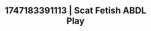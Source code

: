 ---
categories:
- Shibari art
- Roleplay fantasies
- Sensual teasing
- Sensual slow talk
- Pleasure mapping
image: /assets/images/1747183391113.jpg
layout: post
seo:
  description: Featured content with premium ABDL Play, Scat Fetish. HD images available.
  keywords: ABDL Play, Scat Fetish
  og_image: /assets/images/1747183391113.jpg
  schema_type: VisualArtwork
tags:
- '#1747183391113'
- ABDL Play
- Scat Fetish
title: 1747183391113 | Scat Fetish ABDL Play
---